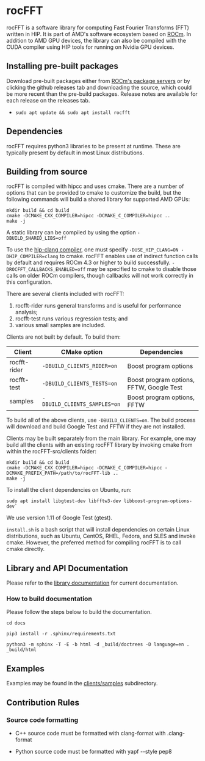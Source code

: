 # rocFFT

rocFFT is a software library for computing Fast Fourier Transforms
(FFT) written in HIP. It is part of AMD's software ecosystem based on
[ROCm][1]. In addition to AMD GPU devices, the library can also be
compiled with the CUDA compiler using HIP tools for running on Nvidia
GPU devices.

## Installing pre-built packages

Download pre-built packages either from [ROCm's package servers][2]
or by clicking the github releases tab and downloading the source,
which could be more recent than the pre-build packages.  Release notes
are available for each release on the releases tab.

* `sudo apt update && sudo apt install rocfft`

## Dependencies

rocFFT requires python3 libraries to be present at runtime.  These are
typically present by default in most Linux distributions.

## Building from source

rocFFT is compiled with hipcc and uses cmake.  There are a number of options
that can be provided to cmake to customize the build, but the following
commands will build a shared library for supported AMD GPUs:

```
mkdir build && cd build
cmake -DCMAKE_CXX_COMPILER=hipcc -DCMAKE_C_COMPILER=hipcc .. 
make -j
```

A static library can be compiled by using the option `-DBUILD_SHARED_LIBS=off`

To use the [hip-clang compiler][3], one must specify
`-DUSE_HIP_CLANG=ON -DHIP_COMPILER=clang` to cmake.  rocFFT enables
use of indirect function calls by default and requires ROCm 4.3 or
higher to build successfully.  `-DROCFFT_CALLBACKS_ENABLED=off`
may be specified to cmake to disable those calls on older ROCm
compilers, though callbacks will not work correctly in this configuration.

There are several clients included with rocFFT:
1. rocfft-rider runs general transforms and is useful for performance analysis;
2. rocfft-test runs various regression tests; and
3. various small samples are included.

Clients are not built by default.  To build them:

| Client          | CMake option                  | Dependencies                             |
|-----------------|-------------------------------|------------------------------------------|
| rocfft-rider    | `-DBUILD_CLIENTS_RIDER=on`    | Boost program options                    |
| rocfft-test     | `-DBUILD_CLIENTS_TESTS=on`    | Boost program options, FFTW, Google Test |
| samples         | `-DBUILD_CLIENTS_SAMPLES=on`  | Boost program options, FFTW              |

To build all of the above clients, use `-DBUILD_CLIENTS=on`. The build process will 
download and build Google Test and FFTW if they are not installed.

Clients may be built separately from the main library. For example, one may build
all the clients with an existing rocFFT library by invoking cmake from within the 
rocFFT-src/clients folder: 

```
mkdir build && cd build
cmake -DCMAKE_CXX_COMPILER=hipcc -DCMAKE_C_COMPILER=hipcc -DCMAKE_PREFIX_PATH=/path/to/rocFFT-lib ..
make -j
```

To install the client dependencies on Ubuntu, run:

```
sudo apt install libgtest-dev libfftw3-dev libboost-program-options-dev`
```

We use version 1.11 of Google Test (gtest).

`install.sh` is a bash script that will install dependencies on certain Linux
distributions, such as Ubuntu, CentOS, RHEL, Fedora, and SLES and invoke cmake.
However, the preferred method for compiling rocFFT is to call cmake directly.

## Library and API Documentation

Please refer to the [library documentation][4] for current documentation.

### How to build documentation

Please follow the steps below to build the documentation.

```
cd docs

pip3 install -r .sphinx/requirements.txt

python3 -m sphinx -T -E -b html -d _build/doctrees -D language=en . _build/html
```

## Examples

Examples may be found in the [clients/samples][5] subdirectory.

[1]: https://github.com/RadeonOpenCompute
[2]: https://rocmdocs.amd.com/en/latest/Installation_Guide/Installation-Guide.html
[3]: https://github.com/ROCm-Developer-Tools/HIP/blob/master/INSTALL.md#hip-clang
[4]: https://rocfft.readthedocs.io/
[5]: clients/samples

## Contribution Rules

### Source code formatting

* C++ source code must be formatted with clang-format with .clang-format

* Python source code must be formatted with yapf --style pep8
